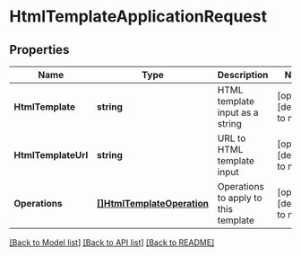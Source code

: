 # HtmlTemplateApplicationRequest

## Properties
Name | Type | Description | Notes
------------ | ------------- | ------------- | -------------
**HtmlTemplate** | **string** | HTML template input as a string | [optional] [default to null]
**HtmlTemplateUrl** | **string** | URL to HTML template input | [optional] [default to null]
**Operations** | [**[]HtmlTemplateOperation**](HtmlTemplateOperation.md) | Operations to apply to this template | [optional] [default to null]

[[Back to Model list]](../README.md#documentation-for-models) [[Back to API list]](../README.md#documentation-for-api-endpoints) [[Back to README]](../README.md)


